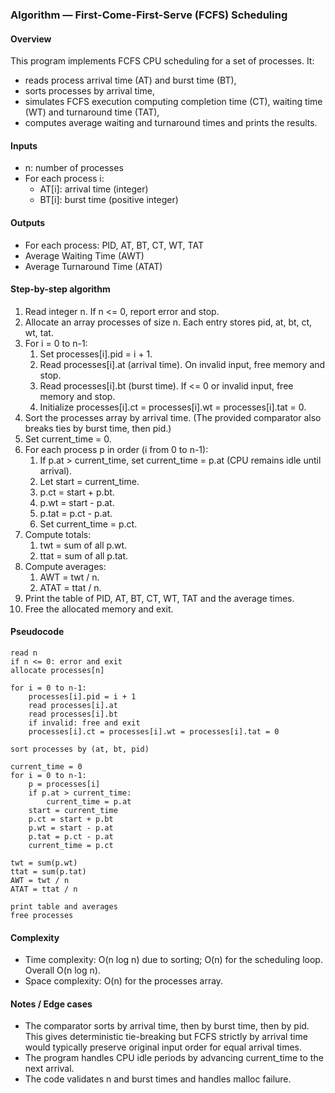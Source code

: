 ### Algorithm — First-Come-First-Serve (FCFS) Scheduling

#### Overview
This program implements FCFS CPU scheduling for a set of processes. It:
- reads process arrival time (AT) and burst time (BT),
- sorts processes by arrival time,
- simulates FCFS execution computing completion time (CT), waiting time (WT) and turnaround time (TAT),
- computes average waiting and turnaround times and prints the results.

#### Inputs
- n: number of processes
- For each process i:
  - AT[i]: arrival time (integer)
  - BT[i]: burst time (positive integer)

#### Outputs
- For each process: PID, AT, BT, CT, WT, TAT
- Average Waiting Time (AWT)
- Average Turnaround Time (ATAT)

#### Step-by-step algorithm
1. Read integer n. If n <= 0, report error and stop.
2. Allocate an array processes of size n. Each entry stores pid, at, bt, ct, wt, tat.
3. For i = 0 to n-1:
   1. Set processes[i].pid = i + 1.
   2. Read processes[i].at (arrival time). On invalid input, free memory and stop.
   3. Read processes[i].bt (burst time). If <= 0 or invalid input, free memory and stop.
   4. Initialize processes[i].ct = processes[i].wt = processes[i].tat = 0.
4. Sort the processes array by arrival time. (The provided comparator also breaks ties by burst time, then pid.)
5. Set current_time = 0.
6. For each process p in order (i from 0 to n-1):
   1. If p.at > current_time, set current_time = p.at (CPU remains idle until arrival).
   2. Let start = current_time.
   3. p.ct = start + p.bt.
   4. p.wt = start - p.at.
   5. p.tat = p.ct - p.at.
   6. Set current_time = p.ct.
7. Compute totals:
   1. twt = sum of all p.wt.
   2. ttat = sum of all p.tat.
8. Compute averages:
   1. AWT = twt / n.
   2. ATAT = ttat / n.
9. Print the table of PID, AT, BT, CT, WT, TAT and the average times.
10. Free the allocated memory and exit.

#### Pseudocode
```text
read n
if n <= 0: error and exit
allocate processes[n]

for i = 0 to n-1:
    processes[i].pid = i + 1
    read processes[i].at
    read processes[i].bt
    if invalid: free and exit
    processes[i].ct = processes[i].wt = processes[i].tat = 0

sort processes by (at, bt, pid)

current_time = 0
for i = 0 to n-1:
    p = processes[i]
    if p.at > current_time:
        current_time = p.at
    start = current_time
    p.ct = start + p.bt
    p.wt = start - p.at
    p.tat = p.ct - p.at
    current_time = p.ct

twt = sum(p.wt)
ttat = sum(p.tat)
AWT = twt / n
ATAT = ttat / n

print table and averages
free processes
```

#### Complexity
- Time complexity: O(n log n) due to sorting; O(n) for the scheduling loop. Overall O(n log n).
- Space complexity: O(n) for the processes array.

#### Notes / Edge cases
- The comparator sorts by arrival time, then by burst time, then by pid. This gives deterministic tie-breaking but FCFS strictly by arrival time would typically preserve original input order for equal arrival times.
- The program handles CPU idle periods by advancing current_time to the next arrival.
- The code validates n and burst times and handles malloc failure.